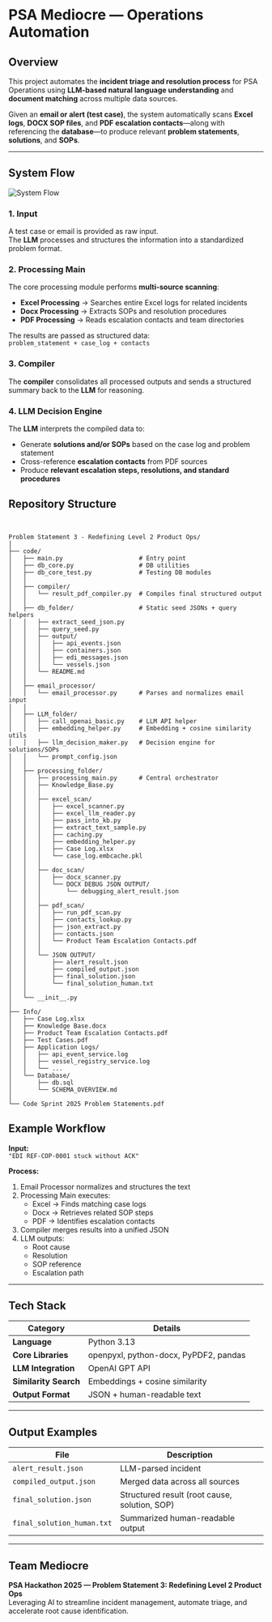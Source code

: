 # PSA Mediocre — Operations Automation

## **Overview**
This project automates the **incident triage and resolution process** for PSA Operations using **LLM-based natural language understanding** and **document matching** across multiple data sources.

Given an **email or alert (test case)**, the system automatically scans **Excel logs**, **DOCX SOP files**, and **PDF escalation contacts**—along with referencing the **database**—to produce relevant **problem statements**, **solutions**, and **SOPs**.

---

## **System Flow**

![System Flow](Problem%20Statement%203%20-%20Redefining%20Level%202%20Product%20Ops/flowchart.jpeg)


### **1. Input**
A test case or email is provided as raw input.  
The **LLM** processes and structures the information into a standardized problem format.

### **2. Processing Main**
The core processing module performs **multi-source scanning**:
- **Excel Processing** → Searches entire Excel logs for related incidents  
- **Docx Processing** → Extracts SOPs and resolution procedures  
- **PDF Processing** → Reads escalation contacts and team directories  

The results are passed as structured data:  
`problem_statement + case_log + contacts`

### **3. Compiler**
The **compiler** consolidates all processed outputs and sends a structured summary back to the **LLM** for reasoning.

### **4. LLM Decision Engine**
The **LLM** interprets the compiled data to:
- Generate **solutions and/or SOPs** based on the case log and problem statement  
- Cross-reference **escalation contacts** from PDF sources  
- Produce **relevant escalation steps, resolutions, and standard procedures**

## Repository Structure
```


Problem Statement 3 - Redefining Level 2 Product Ops/
│
├── code/
│   ├── main.py                     # Entry point
│   ├── db_core.py                  # DB utilities
│   ├── db_core_test.py             # Testing DB modules
│   │
│   ├── compiler/
│   │   └── result_pdf_compiler.py  # Compiles final structured output
│   │
│   ├── db_folder/                  # Static seed JSONs + query helpers
│   │   ├── extract_seed_json.py
│   │   ├── query_seed.py
│   │   ├── output/
│   │   │   ├── api_events.json
│   │   │   ├── containers.json
│   │   │   ├── edi_messages.json
│   │   │   └── vessels.json
│   │   └── README.md
│   │
│   ├── email_processor/
│   │   └── email_processor.py      # Parses and normalizes email input
│   │
│   ├── LLM_folder/
│   │   ├── call_openai_basic.py    # LLM API helper
│   │   ├── embedding_helper.py     # Embedding + cosine similarity utils
│   │   ├── llm_decision_maker.py   # Decision engine for solutions/SOPs
│   │   └── prompt_config.json
│   │
│   ├── processing_folder/
│   │   ├── processing_main.py      # Central orchestrator
│   │   ├── Knowledge_Base.py
│   │   │
│   │   ├── excel_scan/
│   │   │   ├── excel_scanner.py
│   │   │   ├── excel_llm_reader.py
│   │   │   ├── pass_into_kb.py
│   │   │   ├── extract_text_sample.py
│   │   │   ├── caching.py
│   │   │   ├── embedding_helper.py
│   │   │   ├── Case Log.xlsx
│   │   │   └── case_log.embcache.pkl
│   │   │
│   │   ├── doc_scan/
│   │   │   ├── docx_scanner.py
│   │   │   └── DOCX DEBUG JSON OUTPUT/
│   │   │       └── debugging_alert_result.json
│   │   │
│   │   ├── pdf_scan/
│   │   │   ├── run_pdf_scan.py
│   │   │   ├── contacts_lookup.py
│   │   │   ├── json_extract.py
│   │   │   ├── contacts.json
│   │   │   └── Product Team Escalation Contacts.pdf
│   │   │
│   │   └── JSON OUTPUT/
│   │       ├── alert_result.json
│   │       ├── compiled_output.json
│   │       ├── final_solution.json
│   │       └── final_solution_human.txt
│   │
│   └── __init__.py
│
├── Info/
│   ├── Case Log.xlsx
│   ├── Knowledge Base.docx
│   ├── Product Team Escalation Contacts.pdf
│   ├── Test Cases.pdf
│   ├── Application Logs/
│   │   ├── api_event_service.log
│   │   ├── vessel_registry_service.log
│   │   └── ...
│   └── Database/
│       ├── db.sql
│       └── SCHEMA_OVERVIEW.md
│
└── Code Sprint 2025 Problem Statements.pdf
```

## **Example Workflow**

**Input:**  
`"EDI REF-COP-0001 stuck without ACK"`

**Process:**
1. Email Processor normalizes and structures the text  
2. Processing Main executes:
   - Excel → Finds matching case logs  
   - Docx → Retrieves related SOP steps  
   - PDF → Identifies escalation contacts  
3. Compiler merges results into a unified JSON  
4. LLM outputs:
   - Root cause  
   - Resolution  
   - SOP reference  
   - Escalation path  

---

## **Tech Stack**

| Category | Details |
|-----------|----------|
| **Language** | Python 3.13 |
| **Core Libraries** | openpyxl, python-docx, PyPDF2, pandas |
| **LLM Integration** | OpenAI GPT API |
| **Similarity Search** | Embeddings + cosine similarity |
| **Output Format** | JSON + human-readable text |

---

## **Output Examples**

| File | Description |
|------|--------------|
| `alert_result.json` | LLM-parsed incident |
| `compiled_output.json` | Merged data across all sources |
| `final_solution.json` | Structured result (root cause, solution, SOP) |
| `final_solution_human.txt` | Summarized human-readable output |

---

## **Team Mediocre**
**PSA Hackathon 2025 — Problem Statement 3: Redefining Level 2 Product Ops**  
Leveraging AI to streamline incident management, automate triage, and accelerate root cause identification.
